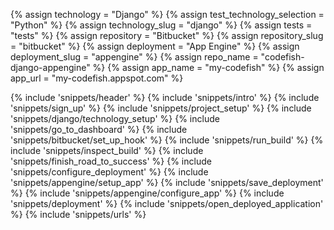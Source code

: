 {% assign technology = "Django" %}
{% assign test_technology_selection = "Python" %}
{% assign technology_slug = "django" %}
{% assign tests = "tests" %}
{% assign repository = "Bitbucket" %}
{% assign repository_slug = "bitbucket" %}
{% assign deployment = "App Engine" %}
{% assign deployment_slug = "appengine" %}
{% assign repo_name = "codefish-django-appengine" %}
{% assign app_name = "my-codefish" %}
{% assign app_url = "my-codefish.appspot.com" %}

{% include 'snippets/header' %}
{% include 'snippets/intro' %}
{% include 'snippets/sign_up' %}
{% include 'snippets/project_setup' %}
{% include 'snippets/django/technology_setup' %}
{% include 'snippets/go_to_dashboard' %}
{% include 'snippets/bitbucket/set_up_hook' %}
{% include 'snippets/run_build' %}
{% include 'snippets/inspect_build' %}
{% include 'snippets/finish_road_to_success' %}
{% include 'snippets/configure_deployment' %}
{% include 'snippets/appengine/setup_app' %}
{% include 'snippets/save_deployment' %}
{% include 'snippets/appengine/configure_app' %}
{% include 'snippets/deployment' %}
{% include 'snippets/open_deployed_application' %}
{% include 'snippets/urls' %}
